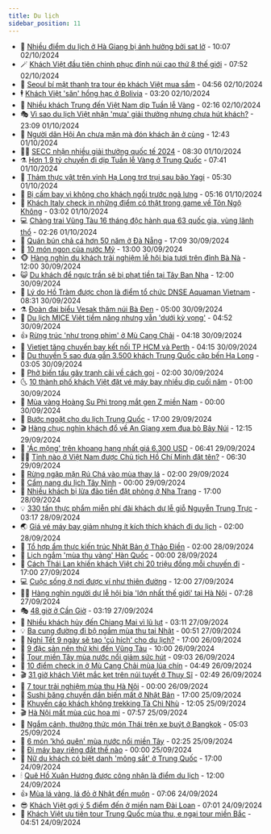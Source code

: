 ```yaml
---
title: Du lịch
sidebar_position: 11
---
```


<!-- vnexpress-du-lich:START -->
- 💂 [Nhiều điểm du lịch ở Hà Giang bị ảnh hưởng bởi sạt lở](https://vnexpress.net/nhieu-diem-du-lich-o-ha-giang-bi-anh-huong-boi-sat-lo-4799285.html) - 10:07 02/10/2024
- 🪄 [Khách Việt đầu tiên chinh phục đỉnh núi cao thứ 8 thế giới](https://vnexpress.net/khach-viet-dau-tien-chinh-phuc-dinh-nui-cao-thu-8-the-gioi-4798639.html) - 07:52 02/10/2024
- 🦅 [Seoul bí mật thanh tra tour ép khách Việt mua sắm](https://vnexpress.net/seoul-bi-mat-thanh-tra-tour-ep-khach-viet-mua-sam-4799281.html) - 04:56 02/10/2024
- 🕴 [Khách Việt &#39;săn&#39; hồng hạc ở Bolivia](https://vnexpress.net/khach-viet-san-hong-hac-o-bolivia-4799021.html) - 03:20 02/10/2024
- 👀 [Nhiều khách Trung đến Việt Nam dịp Tuần lễ Vàng](https://vnexpress.net/nhieu-khach-trung-den-viet-nam-dip-tuan-le-vang-4799008.html) - 02:16 02/10/2024
- 🎭 [Vì sao du lịch Việt nhận &#39;mưa&#39; giải thưởng nhưng chưa hút khách?](https://vnexpress.net/vi-sao-du-lich-viet-nhan-mua-giai-thuong-nhung-chua-hut-khach-4797659.html) - 23:09 01/10/2024
- 🦒 [Người dân Hội An chưa mặn mà đón khách ăn ở cùng](https://vnexpress.net/nguoi-dan-hoi-an-chua-man-ma-don-khach-an-o-cung-4798884.html) - 12:43 01/10/2024
- 👨‍🏫 [SECC nhận nhiều giải thưởng quốc tế 2024](https://vnexpress.net/secc-nhan-nhieu-giai-thuong-quoc-te-2024-4798773.html) - 08:30 01/10/2024
- ⚗️ [Hơn 1,9 tỷ chuyến đi dịp Tuần lễ Vàng ở Trung Quốc](https://vnexpress.net/hon-1-9-ty-chuyen-di-dip-tuan-le-vang-o-trung-quoc-4798785.html) - 07:41 01/10/2024
- 🥸 [Thảm thực vật trên vịnh Hạ Long trơ trụi sau bão Yagi](https://vnexpress.net/tham-thuc-vat-tren-vinh-ha-long-tro-trui-sau-bao-yagi-4798690.html) - 05:30 01/10/2024
- 🤠 [Bị cấm bay vì không cho khách ngồi trước ngả lưng](https://vnexpress.net/bi-cam-bay-vi-khong-cho-khach-ngoi-truoc-nga-lung-4798738.html) - 05:16 01/10/2024
- 🚀 [Khách Italy check in những điểm có thật trong game về Tôn Ngộ Không](https://vnexpress.net/khach-italy-check-in-nhung-diem-co-that-trong-game-ve-ton-ngo-khong-4798541.html) - 03:02 01/10/2024
- 💻 [Chàng trai Vũng Tàu 16 tháng độc hành qua 63 quốc gia, vùng lãnh thổ](https://vnexpress.net/chang-trai-vung-tau-16-thang-doc-hanh-qua-63-quoc-gia-vung-lanh-tho-4797693.html) - 02:26 01/10/2024
- 💼 [Quán bún chả cá hơn 50 năm ở Đà Nẵng](https://vnexpress.net/quan-bun-cha-ca-hon-50-nam-o-da-nang-4798448.html) - 17:09 30/09/2024
- 🤡 [10 món ngon của nước Mỹ](https://vnexpress.net/10-mon-ngon-cua-nuoc-my-4798617.html) - 13:00 30/09/2024
- 🐵 [Hàng nghìn du khách trải nghiệm lễ hội bia tươi trên đỉnh Bà Nà](https://vnexpress.net/hang-nghin-du-khach-trai-nghiem-le-hoi-bia-tuoi-tren-dinh-ba-na-4798640.html) - 12:00 30/09/2024
- 😺 [Du khách để ngực trần sẽ bị phạt tiền tại Tây Ban Nha](https://vnexpress.net/du-khach-de-nguc-tran-se-bi-phat-tien-tai-tay-ban-nha-4798305.html) - 12:00 30/09/2024
- 🌈 [Lý do Hồ Tràm được chọn là điểm tổ chức DNSE Aquaman Vietnam](https://vnexpress.net/ly-do-ho-tram-duoc-chon-la-diem-to-chuc-dnse-aquaman-vietnam-4797750.html) - 08:31 30/09/2024
- ⚗️ [Đoàn đại biểu Vesak thăm núi Bà Đen](https://vnexpress.net/doan-dai-bieu-vesak-tham-nui-ba-den-4798453.html) - 05:00 30/09/2024
- 👀 [Du lịch MICE Việt tiềm năng nhưng vẫn &#39;dưới kỳ vọng&#39;](https://vnexpress.net/du-lich-mice-viet-tiem-nang-nhung-van-duoi-ky-vong-4797880.html) - 04:52 30/09/2024
- 👍 [Rừng trúc &#39;như trong phim&#39; ở Mù Cang Chải](https://vnexpress.net/rung-truc-nhu-trong-phim-o-mu-cang-chai-4797027.html) - 04:18 30/09/2024
- 💄 [Vietjet tăng chuyến bay kết nối TP HCM và Perth](https://vnexpress.net/vietjet-tang-chuyen-bay-ket-noi-tp-hcm-va-perth-4798291.html) - 04:15 30/09/2024
- 🥷 [Du thuyền 5 sao đưa gần 3.500 khách Trung Quốc cập bến Hạ Long](https://vnexpress.net/du-thuyen-5-sao-dua-gan-3-500-khach-trung-quoc-cap-ben-ha-long-4798417.html) - 03:05 30/09/2024
- 📝 [Phở biến tấu gây tranh cãi về cách gọi](https://vnexpress.net/pho-bien-tau-gay-tranh-cai-ve-cach-goi-4797765.html) - 02:00 30/09/2024
- 🌜 [10 thành phố khách Việt đặt vé máy bay nhiều dịp cuối năm](https://vnexpress.net/10-thanh-pho-khach-viet-dat-ve-may-bay-nhieu-dip-cuoi-nam-4798029.html) - 01:00 30/09/2024
- 📝 [Mùa vàng Hoàng Su Phì trong mắt gen Z miền Nam](https://vnexpress.net/mua-vang-hoang-su-phi-trong-mat-gen-z-mien-nam-4797571.html) - 00:00 30/09/2024
- 🧰 [Bước ngoặt cho du lịch Trung Quốc](https://vnexpress.net/buoc-ngoat-cho-du-lich-trung-quoc-4798169.html) - 17:00 29/09/2024
- 🎬 [Hàng chục nghìn khách đổ về An Giang xem đua bò Bảy Núi](https://vnexpress.net/hang-chuc-nghin-khach-do-ve-an-giang-xem-dua-bo-bay-nui-4798236.html) - 12:15 29/09/2024
- 🧐 [&#39;Ác mộng&#39; trên khoang hạng nhất giá 6.300 USD](https://vnexpress.net/ac-mong-tren-khoang-hang-nhat-gia-6-300-usd-4798174.html) - 06:41 29/09/2024
- 👨‍🏫 [Tỉnh nào ở Việt Nam được Chủ tịch Hồ Chí Minh đặt tên?](https://vnexpress.net/tinh-nao-o-viet-nam-duoc-chu-tich-ho-chi-minh-dat-ten-4798083.html) - 06:30 29/09/2024
- 🦣 [Rừng ngập mặn Rú Chá vào mùa thay lá](https://vnexpress.net/rung-ngap-man-ru-cha-vao-mua-thay-la-4796585.html) - 02:00 29/09/2024
- 🌋 [Cẩm nang du lịch Tây Ninh](https://vnexpress.net/cam-nang-du-lich-tay-ninh-4795506.html) - 00:00 29/09/2024
- 🦄 [Nhiều khách bị lừa đảo tiền đặt phòng ở Nha Trang](https://vnexpress.net/nhieu-khach-bi-lua-dao-tien-dat-phong-o-nha-trang-4798078.html) - 17:00 28/09/2024
- 💡 [330 tấn thực phẩm miễn phí đãi khách dự lễ giỗ Nguyễn Trung Trực](https://vnexpress.net/330-tan-thuc-pham-mien-phi-dai-khach-du-le-gio-nguyen-trung-truc-4797930.html) - 03:17 28/09/2024
- 🌏 [Giá vé máy bay giảm nhưng ít kích thích khách đi du lịch](https://vnexpress.net/gia-ve-may-bay-giam-nhung-it-kich-thich-khach-di-du-lich-4796995.html) - 02:00 28/09/2024
- 💂 [Tổ hợp ẩm thực kiến trúc Nhật Bản ở Thảo Điền](https://vnexpress.net/to-hop-am-thuc-kien-truc-nhat-ban-o-thao-dien-4797772.html) - 02:00 28/09/2024
- 🤩 [Lịch ngắm &#39;mùa thu vàng&#39; Hàn Quốc](https://vnexpress.net/lich-ngam-mua-thu-vang-han-quoc-4797608.html) - 00:00 28/09/2024
- 💪 [Cách Thái Lan khiến khách Việt chi 20 triệu đồng mỗi chuyến đi](https://vnexpress.net/cach-thai-lan-khien-khach-viet-chi-20-trieu-dong-moi-chuyen-di-4795924.html) - 17:00 27/09/2024
- 💻 [Cuộc sống ở nơi được ví như thiên đường](https://vnexpress.net/cuoc-song-o-noi-duoc-vi-nhu-thien-duong-4797366.html) - 12:00 27/09/2024
- 🧑‍💻 [Hàng nghìn người dự lễ hội bia &#39;lớn nhất thế giới&#39; tại Hà Nội](https://vnexpress.net/hang-nghin-nguoi-du-le-hoi-bia-lon-nhat-the-gioi-tai-ha-noi-4797671.html) - 07:28 27/09/2024
- 🎭 [48 giờ ở Cần Giờ](https://vnexpress.net/48-gio-o-can-gio-4797269.html) - 03:19 27/09/2024
- 🧐 [Nhiều khách hủy đến Chiang Mai vì lũ lụt](https://vnexpress.net/nhieu-khach-huy-den-chiang-mai-vi-lu-lut-4797558.html) - 03:11 27/09/2024
- 💡 [Ba cung đường đi bộ ngắm mùa thu tại Nhật](https://vnexpress.net/ba-cung-duong-di-bo-ngam-mua-thu-tai-nhat-4796510.html) - 00:51 27/09/2024
- 🌊 [Nghỉ Tết 9 ngày sẽ tạo &#39;cú hích&#39; cho du lịch?](https://vnexpress.net/nghi-tet-9-ngay-se-tao-cu-hich-cho-du-lich-4796517.html) - 17:00 26/09/2024
- 🎃 [9 đặc sản nên thử khi đến Vũng Tàu](https://vnexpress.net/9-dac-san-nen-thu-khi-den-vung-tau-4796946.html) - 10:00 26/09/2024
- 🧠 [Tour miền Tây mùa nước nổi giảm sức hút](https://vnexpress.net/tour-mien-tay-mua-nuoc-noi-giam-suc-hut-4796836.html) - 09:03 26/09/2024
- 💄 [10 điểm check in ở Mù Cang Chải mùa lúa chín](https://vnexpress.net/10-diem-check-in-o-mu-cang-chai-mua-lua-chin-4789640.html) - 04:49 26/09/2024
- 🎬 [31 giờ khách Việt mắc kẹt trên núi tuyết ở Thụy Sĩ](https://vnexpress.net/31-gio-khach-viet-mac-ket-tren-nui-tuyet-o-thuy-si-4797080.html) - 02:49 26/09/2024
- 🐻 [7 tour trải nghiệm mùa thu Hà Nội](https://vnexpress.net/7-tour-trai-nghiem-mua-thu-ha-noi-4796856.html) - 00:00 26/09/2024
- 🌝 [Sushi băng chuyền dần biến mất ở Nhật Bản](https://vnexpress.net/sushi-bang-chuyen-dan-bien-mat-o-nhat-ban-4796917.html) - 17:00 25/09/2024
- 🤩 [Khuyến cáo khách không trekking Tà Chì Nhù](https://vnexpress.net/khuyen-cao-khach-khong-trekking-ta-chi-nhu-4796796.html) - 12:05 25/09/2024
- 🎬 [Hà Nội mất mùa cúc họa mi](https://vnexpress.net/ha-noi-mat-mua-cuc-hoa-mi-4796765.html) - 07:57 25/09/2024
- 🦩 [Ngắm cảnh, thưởng thức món Thái trên xe buýt ở Bangkok](https://vnexpress.net/ngam-canh-thuong-thuc-mon-thai-tren-xe-buyt-o-bangkok-4795945.html) - 05:03 25/09/2024
- 🦍 [6 món &#39;khó quên&#39; mùa nước nổi miền Tây](https://vnexpress.net/6-mon-kho-quen-mua-nuoc-noi-mien-tay-4796449.html) - 02:25 25/09/2024
- 👀 [Đi máy bay riêng đắt thế nào](https://vnexpress.net/di-may-bay-rieng-dat-the-nao-4796455.html) - 00:00 25/09/2024
- 🧰 [Nữ du khách có biệt danh &#39;mông sắt&#39; ở Trung Quốc](https://vnexpress.net/nu-du-khach-co-biet-danh-mong-sat-o-trung-quoc-4796267.html) - 17:00 24/09/2024
- 🕯 [Quê Hồ Xuân Hương được công nhận là điểm du lịch](https://vnexpress.net/que-ho-xuan-huong-duoc-cong-nhan-la-diem-du-lich-4796459.html) - 12:00 24/09/2024
- 👍 [Mùa lá vàng, lá đỏ ở Nhật đến muộn](https://vnexpress.net/mua-la-vang-la-do-o-nhat-den-muon-4796355.html) - 07:06 24/09/2024
- 😎 [Khách Việt gợi ý 5 điểm đến ở miền nam Đài Loan](https://vnexpress.net/khach-viet-goi-y-5-diem-den-o-mien-nam-dai-loan-4795220.html) - 07:01 24/09/2024
- 🐘 [Khách Việt ưu tiên tour Trung Quốc mùa thu, e ngại tour miền Bắc](https://vnexpress.net/khach-viet-uu-tien-tour-trung-quoc-mua-thu-e-ngai-tour-mien-bac-4796207.html) - 04:51 24/09/2024<!-- vnexpress-du-lich:END -->

